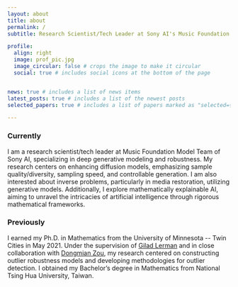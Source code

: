 ```yaml
---
layout: about
title: about
permalink: /
subtitle: Research Scientist/Tech Leader at Sony AI's Music Foundation Model Team; Ph.D. in Mathematics from University of Minnesota, Twin Cities

profile:
  align: right
  image: prof_pic.jpg
  image_circular: false # crops the image to make it circular
  social: true # includes social icons at the bottom of the page  


news: true # includes a list of news items
latest_posts: true # includes a list of the newest posts
selected_papers: true # includes a list of papers marked as "selected={true}"

---
```


### Currently
I am a research scientist/tech leader at Music Foundation Model Team of Sony AI, specializing in deep generative modeling and robustness. My research centers on enhancing diffusion models, emphasizing sample quality/diversity, sampling speed, and controllable generation. I am also interested about inverse problems, particularly in media restoration, utilizing generative models. Additionally, I explore mathematically explainable AI, aiming to unravel the intricacies of artificial intelligence through rigorous mathematical frameworks.

### Previously

I earned my Ph.D. in Mathematics from the University of Minnesota -- Twin Cities in May 2021. Under the supervision of [Gilad Lerman]([https://link-url-here.org](https://scholar.google.com/citations?user=zCzuViIAAAAJ&hl=en)) and in close collaboration with [Dongmian Zou]([https://link-url-here.org](https://scholars.duke.edu/person/Dongmian.Zou)), my research centered on constructing outlier robustness models and developing methodologies for outlier detection. I obtained my Bachelor’s degree in Mathematics from National Tsing Hua University, Taiwan.
